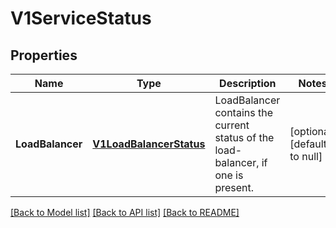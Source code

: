 # V1ServiceStatus

## Properties
Name | Type | Description | Notes
------------ | ------------- | ------------- | -------------
**LoadBalancer** | [**V1LoadBalancerStatus**](v1.LoadBalancerStatus.md) | LoadBalancer contains the current status of the load-balancer, if one is present. | [optional] [default to null]

[[Back to Model list]](../README.md#documentation-for-models) [[Back to API list]](../README.md#documentation-for-api-endpoints) [[Back to README]](../README.md)


